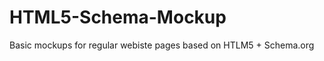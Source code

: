 HTML5-Schema-Mockup
===================

Basic mockups for regular webiste pages based on HTLM5 + Schema.org
